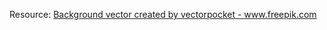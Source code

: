 Resource: <a href='https://www.freepik.com/vectors/background'>Background vector created by vectorpocket - www.freepik.com</a>
